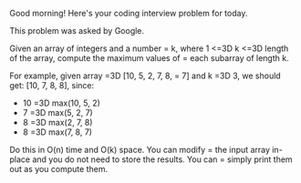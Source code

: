 Good morning! Here's your coding interview problem for today.

This problem was asked by Google.

Given an array of integers and a number =
k, where 1 <=3D k <=3D length of the array,
compute the maximum values of =
each subarray of length k.

For example, given array =3D [10, 5, 2, 7, 8, =
7] and k =3D 3, we should get: [10, 7,
8, 8], since:

 * 10 =3D max(10, 5, 2)
 * 7 =3D max(5, 2, 7)
 * 8 =3D max(2, 7, 8)
 * 8 =3D max(7, 8, 7)

Do this in O(n) time and O(k) space. You can modify =
the input array in-place and
you do not need to store the results. You can =
simply print them out as you
compute them.